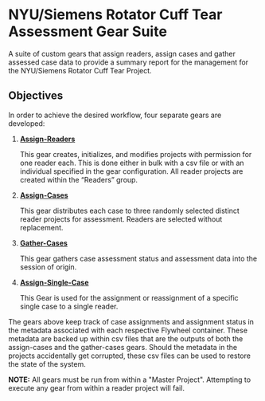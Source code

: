 # NYU/Siemens Rotator Cuff Tear Assessment Gear Suite

A suite of custom gears that assign readers, assign cases and gather assessed case data to provide a summary report for the management for the NYU/Siemens Rotator Cuff Tear Project.

## Objectives

In order to achieve the desired workflow, four separate gears are developed:

1. [**Assign-Readers**](./gears/assign_readers/README.md)

    This gear creates, initializes, and modifies projects with permission for one reader each.  This is done either in bulk with a csv file or with an individual specified in the gear configuration.  All reader projects are created within the “Readers” group.

2. [**Assign-Cases**](./gears/assign_cases/README.md)

    This gear distributes each case to three randomly selected distinct reader projects for assessment. Readers are selected without replacement.

3. [**Gather-Cases**](./gears/gather_cases/README.md)

    This gear gathers case assessment status and assessment data into the session of origin.

4. [**Assign-Single-Case**](./gears/assign_single_case/README.md)

    This Gear is used for the assignment or reassignment of a specific single case to a single reader.

The gears above keep track of case assignments and assignment status in the metadata associated with each respective Flywheel container.  These metadata are backed up within csv files that are the outputs of both the assign-cases and the gather-cases gears.  Should the metadata in the projects accidentally get corrupted, these csv files can be used to restore the state of the system.

**NOTE:** All gears must be run from within a "Master Project". Attempting to execute any gear from within a reader project will fail.
